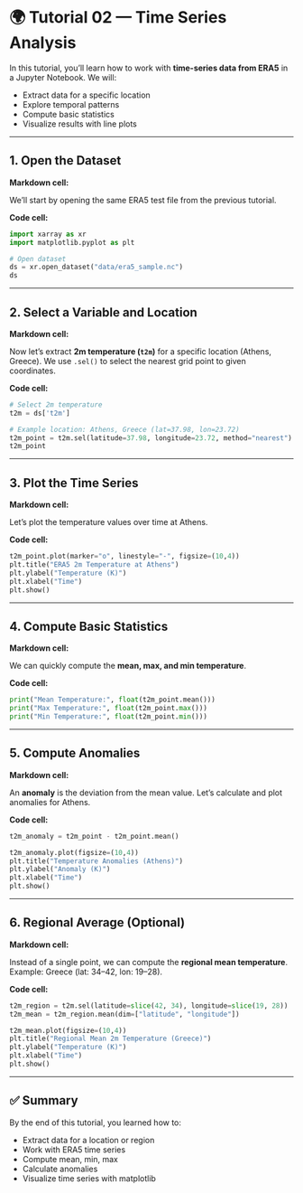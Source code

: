 
# 🌍 Tutorial 02 — Time Series Analysis

In this tutorial, you’ll learn how to work with **time-series data from ERA5** in a Jupyter Notebook.
We will:

* Extract data for a specific location
* Explore temporal patterns
* Compute basic statistics
* Visualize results with line plots

---

## 1. Open the Dataset

**Markdown cell:**

We’ll start by opening the same ERA5 test file from the previous tutorial.

**Code cell:**

```python
import xarray as xr
import matplotlib.pyplot as plt

# Open dataset
ds = xr.open_dataset("data/era5_sample.nc")
ds
```

---

## 2. Select a Variable and Location

**Markdown cell:**

Now let’s extract **2m temperature (`t2m`)** for a specific location (Athens, Greece).
We use `.sel()` to select the nearest grid point to given coordinates.

**Code cell:**

```python
# Select 2m temperature
t2m = ds['t2m']

# Example location: Athens, Greece (lat=37.98, lon=23.72)
t2m_point = t2m.sel(latitude=37.98, longitude=23.72, method="nearest")
t2m_point
```

---

## 3. Plot the Time Series

**Markdown cell:**

Let’s plot the temperature values over time at Athens.

**Code cell:**

```python
t2m_point.plot(marker="o", linestyle="-", figsize=(10,4))
plt.title("ERA5 2m Temperature at Athens")
plt.ylabel("Temperature (K)")
plt.xlabel("Time")
plt.show()
```

---

## 4. Compute Basic Statistics

**Markdown cell:**

We can quickly compute the **mean, max, and min temperature**.

**Code cell:**

```python
print("Mean Temperature:", float(t2m_point.mean()))
print("Max Temperature:", float(t2m_point.max()))
print("Min Temperature:", float(t2m_point.min()))
```

---

## 5. Compute Anomalies

**Markdown cell:**

An **anomaly** is the deviation from the mean value.
Let’s calculate and plot anomalies for Athens.

**Code cell:**

```python
t2m_anomaly = t2m_point - t2m_point.mean()

t2m_anomaly.plot(figsize=(10,4))
plt.title("Temperature Anomalies (Athens)")
plt.ylabel("Anomaly (K)")
plt.xlabel("Time")
plt.show()
```

---

## 6. Regional Average (Optional)

**Markdown cell:**

Instead of a single point, we can compute the **regional mean temperature**.
Example: Greece (lat: 34–42, lon: 19–28).

**Code cell:**

```python
t2m_region = t2m.sel(latitude=slice(42, 34), longitude=slice(19, 28))
t2m_mean = t2m_region.mean(dim=["latitude", "longitude"])

t2m_mean.plot(figsize=(10,4))
plt.title("Regional Mean 2m Temperature (Greece)")
plt.ylabel("Temperature (K)")
plt.xlabel("Time")
plt.show()
```

---

## ✅ Summary

By the end of this tutorial, you learned how to:

* Extract data for a location or region
* Work with ERA5 time series
* Compute mean, min, max
* Calculate anomalies
* Visualize time series with matplotlib
